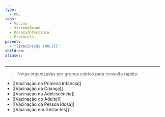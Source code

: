 ```yaml
---
type:
  - MOC
tags:
  - Vacina
  - SistemaImune
  - DoençaInfecciosa
  - Protocolo
parent:
  - "[[Vacinação (MOC)]]"
children: 
aliases:
---
```


---

> Notas organizadas por grupos etários para consulta rápida:

- [[Vacinação na Primeira Infância]]
- [[Vacinação da Criança]]
- [[Vacinação na Adolescência]]
- [[Vacinação do Adulto]]
- [[Vacinação da Pessoa Idosa]]
- [[Vacinação em Gestantes]]